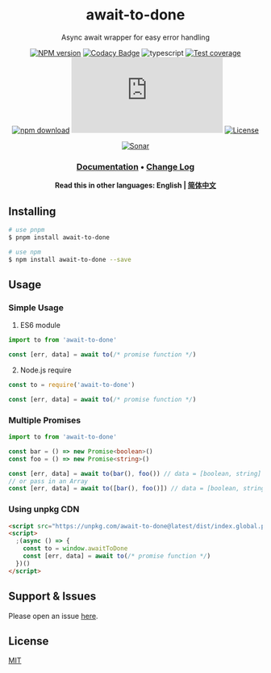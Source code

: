 <div style="text-align: center;" align="center">

# await-to-done

Async await wrapper for easy error handling

[![NPM version][npm-image]][npm-url]
[![Codacy Badge][codacy-image]][codacy-url]
![typescript][typescript-url]
[![Test coverage][codecov-image]][codecov-url]
[![npm download][download-image]][download-url]
[![gzip][gzip-image]][gzip-url]
[![License][license-image]][license-url]

[![Sonar][sonar-image]][sonar-url]

</div>

<div style="text-align: center; margin-bottom: 20px;" align="center">

### **[Documentation](https://www.saqqdy.com/await-to-done)** • **[Change Log](./CHANGELOG.md)**

**Read this in other languages: English | [简体中文](./README-zh_CN.md)**

</div>

## Installing

```bash
# use pnpm
$ pnpm install await-to-done

# use npm
$ npm install await-to-done --save
```

## Usage

### Simple Usage

1. ES6 module

```ts
import to from 'await-to-done'

const [err, data] = await to(/* promise function */)
```

2. Node.js require

```ts
const to = require('await-to-done')

const [err, data] = await to(/* promise function */)
```

### Multiple Promises

```ts
import to from 'await-to-done'

const bar = () => new Promise<boolean>()
const foo = () => new Promise<string>()

const [err, data] = await to(bar(), foo()) // data = [boolean, string]
// or pass in an Array
const [err, data] = await to([bar(), foo()]) // data = [boolean, string]
```

### Using unpkg CDN

```html
<script src="https://unpkg.com/await-to-done@latest/dist/index.global.prod.js"></script>
<script>
  ;(async () => {
    const to = window.awaitToDone
    const [err, data] = await to(/* promise function */)
  })()
</script>
```

## Support & Issues

Please open an issue [here](https://github.com/saqqdy/await-to-done/issues).

## License

[MIT](LICENSE)

[npm-image]: https://img.shields.io/npm/v/await-to-done.svg?style=flat-square
[npm-url]: https://npmjs.org/package/await-to-done
[codacy-image]: https://app.codacy.com/project/badge/Grade/f70d4880e4ad4f40aa970eb9ee9d0696
[codacy-url]: https://www.codacy.com/gh/saqqdy/await-to-done/dashboard?utm_source=github.com&utm_medium=referral&utm_content=saqqdy/await-to-done&utm_campaign=Badge_Grade
[typescript-url]: https://badgen.net/badge/icon/typescript?icon=typescript&label
[codecov-image]: https://img.shields.io/codecov/c/github/saqqdy/await-to-done.svg?style=flat-square
[codecov-url]: https://codecov.io/github/saqqdy/await-to-done?branch=master
[download-image]: https://img.shields.io/npm/dm/await-to-done.svg?style=flat-square
[download-url]: https://npmjs.org/package/await-to-done
[gzip-image]: http://img.badgesize.io/https://unpkg.com/await-to-done/dist/index.global.prod.js?compression=gzip&label=gzip%20size:%20JS
[gzip-url]: http://img.badgesize.io/https://unpkg.com/await-to-done/dist/index.global.prod.js?compression=gzip&label=gzip%20size:%20JS
[license-image]: https://img.shields.io/badge/License-MIT-blue.svg
[license-url]: LICENSE
[sonar-image]: https://sonarcloud.io/api/project_badges/quality_gate?project=saqqdy_await-to-done
[sonar-url]: https://sonarcloud.io/dashboard?id=saqqdy_await-to-done
